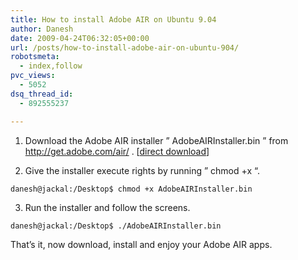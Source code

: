 ```yaml
---
title: How to install Adobe AIR on Ubuntu 9.04
author: Danesh
date: 2009-04-24T06:32:05+00:00
url: /posts/how-to-install-adobe-air-on-ubuntu-904/
robotsmeta:
  - index,follow
pvc_views:
  - 5052
dsq_thread_id:
  - 892555237

---
```

1. Download the Adobe AIR installer &#8221; AdobeAIRInstaller.bin &#8221; from <http://get.adobe.com/air/> . [[direct download][1]]

2. Give the installer execute rights by running &#8221; chmod +x &#8220;.

`danesh@jackal:/Desktop$ chmod +x AdobeAIRInstaller.bin`

3. Run the installer and follow the screens.

`danesh@jackal:/Desktop$ ./AdobeAIRInstaller.bin`

That&#8217;s it, now download, install and enjoy your Adobe AIR apps.

 [1]: http://airdownload.adobe.com/air/lin/download/latest/AdobeAIRInstaller.bin